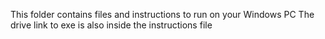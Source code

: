 This folder contains files and instructions to run on your Windows PC
The drive link to exe is also inside the instructions file
